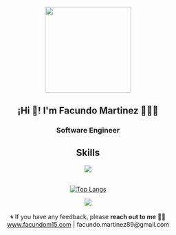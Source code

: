 <p align="center" width="300">
   <img align="center" width="200" src="https://media.licdn.com/dms/image/v2/D4D03AQEaehdLtu8oHw/profile-displayphoto-shrink_800_800/profile-displayphoto-shrink_800_800/0/1681483681000?e=1732147200&v=beta&t=CBkf7_Bw3GnRSos7C9KMj7xqBzC7nv_jXWp1einuLYg" />
   <h2 align="center">¡Hi 👋! I'm Facundo Martinez 👨🏻‍💻</h2>
   <h3 align="center"><b>Software Engineer</b></h3>
</p>

<div align="center">
 <h2 align="center">Skills</h2>
    <img src="https://skillicons.dev/icons?i=java,javascript,ruby,spring,astro,tailwind,aws,jquery,bash,ts,nodejs,docker,mongodb,mysql,postgres,jenkins,html,css,git,github&perline=5" />
</div>

<div align="center"></br>
  
  [![Top Langs](https://github-readme-stats-v1-facum15s-projects.vercel.app/api/top-langs/?username=facum15&layout=donut&theme=dark)](https://github.com/anuraghazra/github-readme-stats)
  </br>
  
  <picture>
    <source
      srcset="https://github-readme-stats-v1-facum15s-projects.vercel.app/api?username=facum15&show_icons=true&theme=dark&hide=stars,issues"
      media="(prefers-color-scheme: dark)"
    />
    <source
      srcset="https://github-readme-stats-v1-facum15s-projects.vercel.app/api?username=facum15&show_icons=true"
      media="(prefers-color-scheme: light), (prefers-color-scheme: no-preference)"
    />
    <img src="https://github-readme-stats-v1-facum15s-projects.vercel.app/api?username=facum15&show_icons=true" />
  </picture>

</div></br>

<div align="center"> 🌀 If you have any feedback, please <b>reach out to me</b> 👨‍💻
    <br />
    <a href="https://facundom15.vercel.app" >www.facundom15.com</a> |
    facundo.martinez89@gmail.com
</div>
